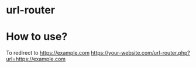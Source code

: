 # url-router
# How to use?
To redirect to https://example.com
https://your-website.com/url-router.php?url=https://example.com
